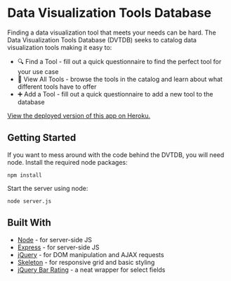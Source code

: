 # Data Visualization Tools Database

Finding a data visualization tool that meets your needs can be hard. The Data Visualization Tools Database (DVTDB) seeks to catalog data visualization tools making it easy to:
* :mag: Find a Tool - fill out a quick questionnaire to find the perfect tool for your use case
* :card_index: View All Tools - browse the tools in the catalog and learn about what different tools have to offer
* :heavy_plus_sign: Add a Tool - fill out a quick questionnaire to add a new tool to the database

[View the deployed version of this app on Heroku.](https://tranquil-woodland-31832.herokuapp.com/)

## Getting Started

If you want to mess around with the code behind the DVTDB, you will need node. Install the required node packages:

```
npm install
```

Start the server using node:

```
node server.js
```

## Built With

* [Node](https://nodejs.org/en/) - for server-side JS
* [Express](https://expressjs.com/) - for server-side JS
* [jQuery](https://jquery.com/) - for DOM manipulation and AJAX requests
* [Skeleton](http://getskeleton.com/) - for responsive grid and basic styling
* [jQuery Bar Rating](http://antenna.io/demo/jquery-bar-rating/examples/) - a neat wrapper for select fields
